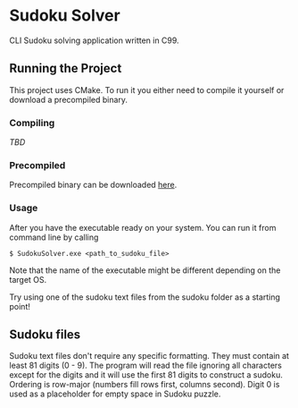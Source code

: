 # Sudoku Solver

CLI Sudoku solving application written in C99.

## Running the Project

This project uses CMake. To run it you either need to compile it yourself or download a precompiled binary.

### Compiling

*TBD*

### Precompiled

Precompiled binary can be downloaded [here](https://github.com/Reiqy/sudoku-solver/releases/).

### Usage

After you have the executable ready on your system. You can run it from command line by calling

    $ SudokuSolver.exe <path_to_sudoku_file>
    
Note that the name of the executable might be different depending on the target OS.

Try using one of the sudoku text files from the sudoku folder as a starting point!

## Sudoku files

Sudoku text files don't require any specific formatting. They must contain at least 81 digits (0 - 9). The program will read the file ignoring all characters except for the digits and it will use the first 81 digits to construct a sudoku. Ordering is row-major (numbers fill rows first, columns second). Digit 0 is used as a placeholder for empty space in Sudoku puzzle.
